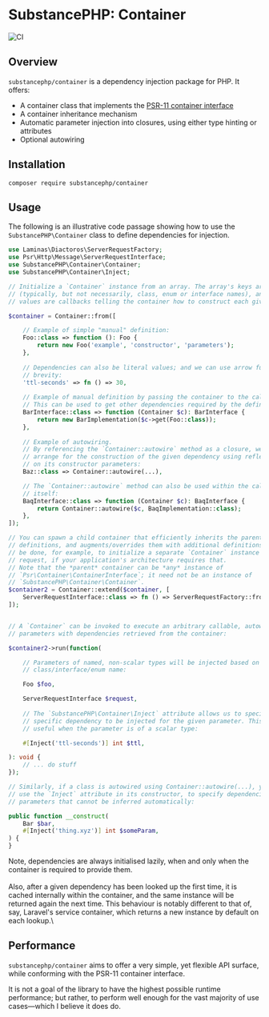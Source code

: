# SubstancePHP: Container

![CI](https://github.com/substancephp/container/actions/workflows/ci.yml/badge.svg)

## Overview

`substancephp/container` is a dependency injection package for PHP. It offers:

* A container class that implements the [PSR-11 container interface](https://www.php-fig.org/psr/psr-11/)
* A container inheritance mechanism
* Automatic parameter injection into closures, using either type hinting or attributes
* Optional autowiring

## Installation

```
composer require substancephp/container
```

## Usage

The following is an illustrative code passage showing how to use the `SubstancePHP\Container` class to define dependencies for injection.

```php
use Laminas\Diactoros\ServerRequestFactory;
use Psr\Http\Message\ServerRequestInterface;
use SubstancePHP\Container\Container;
use SubstancePHP\Container\Inject;

// Initialize a `Container` instance from an array. The array's keys are strings
// (typically, but not necessarily, class, enum or interface names), and the array
// values are callbacks telling the container how to construct each given dependency.

$container = Container::from([

    // Example of simple "manual" definition:
    Foo::class => function (): Foo {
        return new Foo('example', 'constructor', 'parameters');
    },
    
    // Dependencies can also be literal values; and we can use arrow functions for
    // brevity:
    'ttl-seconds' => fn () => 30,
    
    // Example of manual definition by passing the container to the callback.
    // This can be used to get other dependencies required by the definition.
    BarInterface::class => function (Container $c): BarInterface {
        return new BarImplementation($c->get(Foo::class));
    },
    
    // Example of autowiring.  
    // By referencing the `Container::autowire` method as a closure, we can
    // arrange for the construction of the given dependency using reflection
    // on its constructor parameters:
    Baz::class => Container::autowire(...),

    // The `Container::autowire` method can also be used within the callback
    // itself:
    BaqInterface::class => function (Container $c): BaqInterface {
        return Container::autowire($c, BaqImplementation::class);
    },
]);

// You can spawn a child container that efficiently inherits the parent container's
// definitions, and augments/overrides them with additional definitions. This might
// be done, for example, to initialize a separate `Container` instance per HTTP
// request, if your application's architecture requires that.
// Note that the *parent* container can be *any* instance of
// `Psr\Container\ContainerInterface`; it need not be an instance of
// `SubstancePHP\Container\Container`.
$container2 = Container::extend($container, [
    ServerRequestInterface::class => fn () => ServerRequestFactory::fromGlobals(),
]);


// A `Container` can be invoked to execute an arbitrary callable, autowiring its
// parameters with dependencies retrieved from the container:

$container2->run(function(

    // Parameters of named, non-scalar types will be injected based on the
    // class/interface/enum name:

    Foo $foo,

    ServerRequestInterface $request,
    
    // The `SubstancePHP\Container\Inject` attribute allows us to specify, by key, the
    // specific dependency to be injected for the given parameter. This is especially
    // useful when the parameter is of a scalar type:

    #[Inject('ttl-seconds')] int $ttl,

): void {
    // ... do stuff
});

// Similarly, if a class is autowired using Container::autowire(...), you can
// use the `Inject` attribute in its constructor, to specify dependencies for
// parameters that cannot be inferred automatically:

public function __construct(
    Bar $bar,
    #[Inject('thing.xyz')] int $someParam,
) {
}
```

Note, dependencies are always initialised lazily, when and only when the container is required to provide them.\
\
Also, after a given dependency has been looked up the first time, it is cached internally within the container, and the same instance will be returned again the next time. This behaviour is notably different to that of, say, Laravel's service container, which returns a new instance by default on each lookup.\


## Performance

`substancephp/container` aims to offer a very simple, yet flexible API surface, while conforming with the PSR-11 container interface.

It is not a goal of the library to have the highest possible runtime performance; but rather, to perform well enough for the vast majority of use cases—which I believe it does do.

